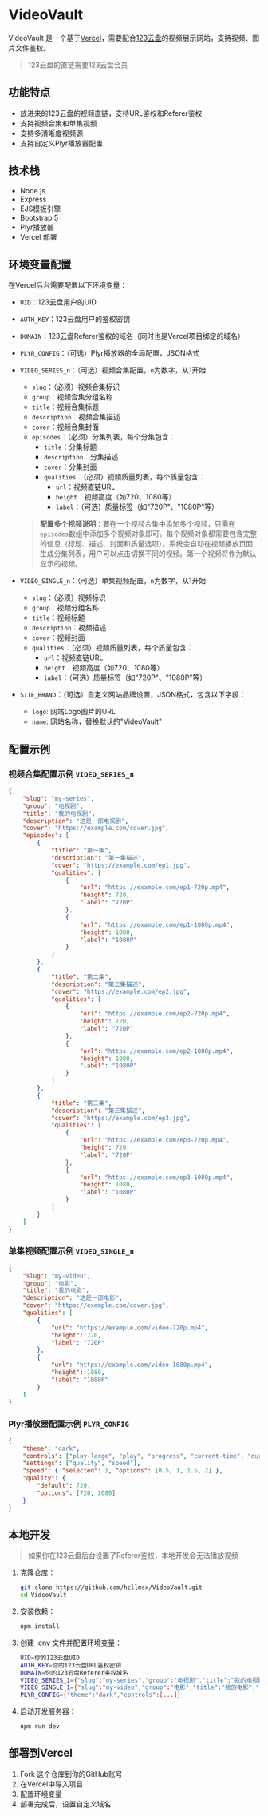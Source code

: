 # VideoVault

VideoVault 是一个基于[Vercel](https://vercel.com/home)，需要配合[123云盘](https://www.123pan.com/)的视频展示网站，支持视频、图片文件鉴权。

> 123云盘的直链需要123云盘会员

## 功能特点

- 放进来的123云盘的视频直链，支持URL鉴权和Referer鉴权
- 支持视频合集和单集视频
- 支持多清晰度视频源
- 支持自定义Plyr播放器配置

## 技术栈

- Node.js
- Express
- EJS模板引擎
- Bootstrap 5
- Plyr播放器
- Vercel 部署

## 环境变量配置

在Vercel后台需要配置以下环境变量：

- `UID`：123云盘用户的UID
- `AUTH_KEY`：123云盘用户的鉴权密钥
- `DOMAIN`：123云盘Referer鉴权的域名（同时也是Vercel项目绑定的域名）
- `PLYR_CONFIG`：（可选）Plyr播放器的全局配置，JSON格式
- `VIDEO_SERIES_n`：（可选）视频合集配置，`n`为数字，从1开始

  - `slug`：（必须）视频合集标识
  - `group`：视频合集分组名称
  - `title`：视频合集标题
  - `description`：视频合集描述
  - `cover`：视频合集封面
  - `episodes`：（必须）分集列表，每个分集包含：
    - `title`：分集标题
    - `description`：分集描述
    - `cover`：分集封面
    - `qualities`：（必须）视频质量列表，每个质量包含：
      - `url`：视频直链URL
      - `height`：视频高度（如720、1080等）
      - `label`：（可选）质量标签（如"720P"、"1080P"等）

  > **配置多个视频说明**：要在一个视频合集中添加多个视频，只需在 `episodes`数组中添加多个视频对象即可。每个视频对象都需要包含完整的信息（标题、描述、封面和质量选项）。系统会自动在视频播放页面生成分集列表，用户可以点击切换不同的视频。第一个视频将作为默认显示的视频。
  >
- `VIDEO_SINGLE_n`：（可选）单集视频配置，`n`为数字，从1开始

  - `slug`：（必须）视频标识
  - `group`：视频分组名称
  - `title`：视频标题
  - `description`：视频描述
  - `cover`：视频封面
  - `qualities`：（必须）视频质量列表，每个质量包含：
    - `url`：视频直链URL
    - `height`：视频高度（如720、1080等）
    - `label`：（可选）质量标签（如"720P"、"1080P"等）
- `SITE_BRAND`：（可选）自定义网站品牌设置，JSON格式，包含以下字段：

  - `logo`: 网站Logo图片的URL
  - `name`: 网站名称，替换默认的"VideoVault"

## 配置示例

### 视频合集配置示例 `VIDEO_SERIES_n`

```json
{
    "slug": "my-series",
    "group": "电视剧",
    "title": "我的电视剧",
    "description": "这是一部电视剧",
    "cover": "https://example.com/cover.jpg",
    "episodes": [
        {
            "title": "第一集",
            "description": "第一集描述",
            "cover": "https://example.com/ep1.jpg",
            "qualities": [
                {
                    "url": "https://example.com/ep1-720p.mp4",
                    "height": 720,
                    "label": "720P"
                },
                {
                    "url": "https://example.com/ep1-1080p.mp4",
                    "height": 1080,
                    "label": "1080P"
                }
            ]
        },
        {
            "title": "第二集",
            "description": "第二集描述",
            "cover": "https://example.com/ep2.jpg",
            "qualities": [
                {
                    "url": "https://example.com/ep2-720p.mp4",
                    "height": 720,
                    "label": "720P"
                },
                {
                    "url": "https://example.com/ep2-1080p.mp4",
                    "height": 1080,
                    "label": "1080P"
                }
            ]
        },
        {
            "title": "第三集",
            "description": "第三集描述",
            "cover": "https://example.com/ep3.jpg",
            "qualities": [
                {
                    "url": "https://example.com/ep3-720p.mp4",
                    "height": 720,
                    "label": "720P"
                },
                {
                    "url": "https://example.com/ep3-1080p.mp4",
                    "height": 1080,
                    "label": "1080P"
                }
            ]
        }
    ]
}
```

### 单集视频配置示例 `VIDEO_SINGLE_n`

```json
{
    "slug": "my-video",
    "group": "电影",
    "title": "我的电影",
    "description": "这是一部电影",
    "cover": "https://example.com/cover.jpg",
    "qualities": [
        {
            "url": "https://example.com/video-720p.mp4",
            "height": 720,
            "label": "720P"
        },
        {
            "url": "https://example.com/video-1080p.mp4",
            "height": 1080,
            "label": "1080P"
        }
    ]
}
```

### Plyr播放器配置示例 `PLYR_CONFIG`

```json
{
    "theme": "dark",
    "controls": ["play-large", "play", "progress", "current-time", "duration", "mute", "volume", "fullscreen"],
    "settings": ["quality", "speed"],
    "speed": { "selected": 1, "options": [0.5, 1, 1.5, 2] },
    "quality": {
        "default": 720,
        "options": [720, 1080]
    }
}
```

## 本地开发

> 如果你在123云盘后台设置了Referer鉴权，本地开发会无法播放视频

1. 克隆仓库：

   ```bash
   git clone https://github.com/hcllmsx/VideoVault.git
   cd VideoVault
   ```
2. 安装依赖：

   ```bash
   npm install
   ```
3. 创建 .env 文件并配置环境变量：

   ```bash
   UID=你的123云盘UID
   AUTH_KEY=你的123云盘URL鉴权密钥
   DOMAIN=你的123云盘Referer鉴权域名
   VIDEO_SERIES_1={"slug":"my-series","group":"电视剧","title":"我的电视剧","description":"这是一部电视剧","cover":"https://example.com/cover.jpg","episodes":[...]}
   VIDEO_SINGLE_1={"slug":"my-video","group":"电影","title":"我的电影","description":"这是一部电影","cover":"https://example.com/cover.jpg","qualities":[...]}
   PLYR_CONFIG={"theme":"dark","controls":[...]}
   ```
4. 启动开发服务器：

   ```bash
   npm run dev
   ```

## 部署到Vercel

1. Fork 这个仓库到你的GitHub账号
2. 在Vercel中导入项目
3. 配置环境变量
4. 部署完成后，设置自定义域名
